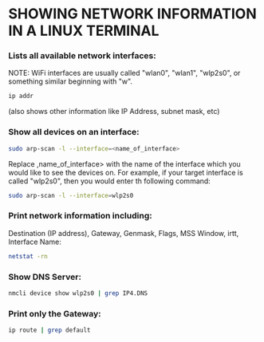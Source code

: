 # SHOWING NETWORK INFORMATION IN A LINUX TERMINAL

### Lists all available network interfaces:
NOTE: WiFi interfaces are usually called "wlan0", "wlan1", "wlp2s0", or something similar beginning with "w".
```bash
ip addr
```
(also shows other information like IP Address, subnet mask, etc)

### Show all devices on an interface: 

```bash
sudo arp-scan -l --interface=<name_of_interface>
```
Replace ,name_of_interface> with the name of the interface which you would like to see the devices on.  For example, if your target interface is called "wlp2s0", then you would enter th following command:

```bash
sudo arp-scan -l --interface=wlp2s0
```

### Print network information including:
Destination (IP address), Gateway, Genmask, Flags, MSS Window, irtt, Interface Name:

```bash
netstat -rn
```
### Show DNS Server:

```bash
nmcli device show wlp2s0 | grep IP4.DNS
```

### Print only the Gateway:

```bash
ip route | grep default
```


